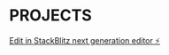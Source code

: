 # PROJECTS

[Edit in StackBlitz next generation editor ⚡️](https://stackblitz.com/~/github.com/princeramgarhia884/PROJECTS)
